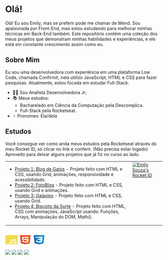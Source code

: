 # Olá!
Olá! Eu sou Emily, mas se preferir pode me chamar de Mend. Sou apaixonada por Front-End, mas estou estudando para melhorar minhas técnicas em Back-End também. Este repositório contém uma coleção dos meus projetos que demonstram minhas habilidades e experiências, e ele está em constante crescimento assim como eu.

## Sobre Mim
Eu sou uma desenvolvedora com experiência em uma plataforma Low Code, chamada Confirmit, nela utilizo JavaScript, HTML e CSS para fazer pesquisas. Atualmente, estou focada em estudar Full-Stack.
- 👩‍💻 Sou Analista Desenvolvedora Jr;
- 📚 Meus estudos: 
  - Bacharelado em Ciência da Computação pela Descomplica.
  - Full-Stack pela Rocketseat.
- ♀️ Pronomes: Ela/dela

## Estudos
Você consegue ver como anda meus estudos pela Rocketseat através do meu Rocket ID, só clicar no link e conferir. (Não precisa estar logado) Aproveito para deixar alguns projetos que já fiz no curso ao lado.

<table style="border: none; border-collapse: collapse;">
  <tr>
    <td style="border: none; vertical-align: top;">
      <ul>
        <li><a href="https://emilyssouza.github.io/BlogDeGatos/" target="_blank">Projeto 1: Blog de Gatos</a> - Projeto feito com HTML e CSS, usando Grid, animações, responsividade e acessibilidade.</li>
        <li><a href="https://emilyssouza.github.io/Fotoblog/" target="_blank">Projeto 2: FotoBlog</a> - Projeto feito com HTML e CSS, usando Grid e animações.</li>
        <li><a href="https://emilyssouza.github.io/Galaxies/" target="_blank">Projeto 3: Galaxies</a> - Projeto feito com HTML e CSS, usando Grid.</li>
        <li><a href="https://emilyssouza.github.io/BiscoitoDaSorte/" target="_blank">Projeto 4: Biscoito da Sorte</a> - Projeto feito com HTML, CSS com animações, JavaScript usando: Funções, Arrays, Manipulação do DOM, Math().</li>
      </ul>
    </td>
    <td style="border: none; vertical-align: top;">
      <a href="https://app.rocketseat.com.br/me/emilyssouza" target="_blank">
        <img src="https://app.rocketseat.com.br/api/rocketid/share?slug=emilyssouza&type=card" width="400" alt="Emily Souza's Rocket ID"/>
      </a>
    </td>
  </tr>
</table>

<div style="display: inline_block"><br>
  <img align="center" alt="Mend-Js" height="30" width="40" src="https://raw.githubusercontent.com/devicons/devicon/master/icons/javascript/javascript-plain.svg">
  <img align="center" alt="Mend-HTML" height="30" width="40" src="https://raw.githubusercontent.com/devicons/devicon/master/icons/html5/html5-original.svg">
  <img align="center" alt="Mend-CSS" height="30" width="40" src="https://raw.githubusercontent.com/devicons/devicon/master/icons/css3/css3-original.svg">
</div>

<br>

<div>
  <a href="mailto:emilyssouza05@gmail.com"><img src="https://img.shields.io/badge/-Gmail-%23333?style=for-the-badge&logo=gmail&logoColor=white" target="_blank"></a>
  <a href="https://www.linkedin.com/in/emily-ssouza" target="_blank"><img src="https://img.shields.io/badge/-LinkedIn-%230077B5?style=for-the-badge&logo=linkedin&logoColor=white" target="_blank"></a> 
  <a href="https://api.whatsapp.com/send?phone=5571985108216" target="_blank"><img src="https://img.shields.io/badge/WhatsApp-25D366?style=for-the-badge&logo=whatsapp&logoColor=white" target="_blank"></a> 
  <a href="https://t.me/MendHendd" target="_blank"><img src="https://img.shields.io/badge/Telegram-2CA5E0?style=for-the-badge&logo=telegram&logoColor=white" target="_blank"></a> 
</div>
